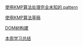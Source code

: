 [使用KMP算法处理完全未知的 pattern](https://github.com/apacheao/Frontend-01-Template/blob/master/week06/match/KMP%E7%AE%97%E6%B3%95/kmpSearch.js)

[使用KMP算法草稿](https://github.com/apacheao/Frontend-01-Template/blob/master/week06/match/KMP%E7%AE%97%E6%B3%95/txt)

[DOM树构建](https://github.com/apacheao/Frontend-01-Template/blob/master/week06/parser.js)

[本周学习总结](https://github.com/apacheao/blog/issues/13)
